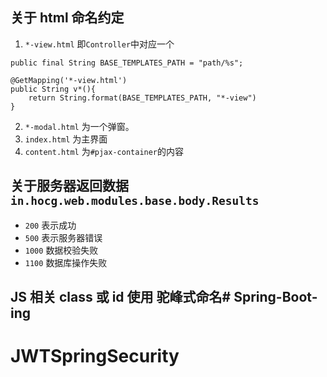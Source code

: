 ## 关于 html 命名约定
1. `*-view.html` 即`Controller`中对应一个 
```
public final String BASE_TEMPLATES_PATH = "path/%s";

@GetMapping('*-view.html')
public String v*(){
    return String.format(BASE_TEMPLATES_PATH, "*-view")
}
```
2. `*-modal.html` 为一个弹窗。
3. `index.html` 为主界面
4. `content.html` 为`#pjax-container`的内容

## 关于服务器返回数据 `in.hocg.web.modules.base.body.Results`
- `200` 表示成功
- `500` 表示服务器错误
- `1000` 数据校验失败
- `1100` 数据库操作失败

## JS 相关 class 或 id 使用 驼峰式命名# Spring-Boot-ing
# JWTSpringSecurity

